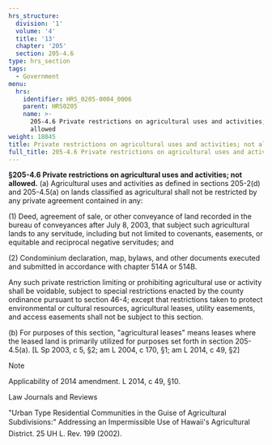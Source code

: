 ```yaml
---
hrs_structure:
  division: '1'
  volume: '4'
  title: '13'
  chapter: '205'
  section: 205-4.6
type: hrs_section
tags:
  - Government
menu:
  hrs:
    identifier: HRS_0205-0004_0006
    parent: HRS0205
    name: >-
      205-4.6 Private restrictions on agricultural uses and activities; not
      allowed
weight: 18045
title: Private restrictions on agricultural uses and activities; not allowed
full_title: 205-4.6 Private restrictions on agricultural uses and activities; not allowed
---
```

**§205-4.6 Private restrictions on agricultural uses and activities; not allowed.** (a) Agricultural uses and activities as defined in sections 205-2(d) and 205-4.5(a) on lands classified as agricultural shall not be restricted by any private agreement contained in any:

(1) Deed, agreement of sale, or other conveyance of land recorded in the bureau of conveyances after July 8, 2003, that subject such agricultural lands to any servitude, including but not limited to covenants, easements, or equitable and reciprocal negative servitudes; and

(2) Condominium declaration, map, bylaws, and other documents executed and submitted in accordance with chapter 514A or 514B.

Any such private restriction limiting or prohibiting agricultural use or activity shall be voidable, subject to special restrictions enacted by the county ordinance pursuant to section 46-4; except that restrictions taken to protect environmental or cultural resources, agricultural leases, utility easements, and access easements shall not be subject to this section.

(b) For purposes of this section, "agricultural leases" means leases where the leased land is primarily utilized for purposes set forth in section 205-4.5(a). [L Sp 2003, c 5, §2; am L 2004, c 170, §1; am L 2014, c 49, §2]

Note

Applicability of 2014 amendment. L 2014, c 49, §10.

Law Journals and Reviews

"Urban Type Residential Communities in the Guise of Agricultural Subdivisions:" Addressing an Impermissible Use of Hawaii's Agricultural District. 25 UH L. Rev. 199 (2002).